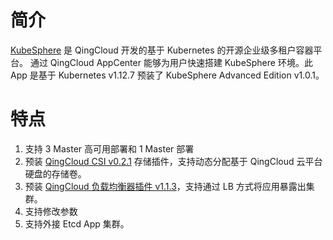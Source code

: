 # 简介
[KubeSphere](https://kubesphere.io/) 是 QingCloud 开发的基于 Kubernetes 的开源企业级多租户容器平台。 通过 QingCloud AppCenter 能够为用户快速搭建 KubeSphere 环境。此 App 是基于 Kubernetes v1.12.7 预装了 KubeSphere Advanced Edition v1.0.1。

# 特点

1. 支持 3 Master 高可用部署和 1 Master 部署
2. 预装 [QingCloud CSI v0.2.1](https://github.com/yunify/qingcloud-csi) 存储插件，支持动态分配基于 QingCloud 云平台硬盘的存储卷。
3. 预装 [QingCloud 负载均衡器插件 v1.1.3](https://github.com/yunify/qingcloud-cloud-controller-manager)，支持通过 LB 方式将应用暴露出集群。
4. 支持修改参数
5. 支持外接 Etcd App 集群。